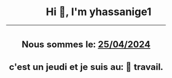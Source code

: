 <h1 align='center'>Hi 👋, I'm yhassanige1</h1>
<div align='center'>

|<h2 align='center'>Nous sommes le: <u>25/04/2024</u></h2><h2 align='center'>c'est un jeudi et je suis au: 🏢 travail.</h2>|
|---
</div>